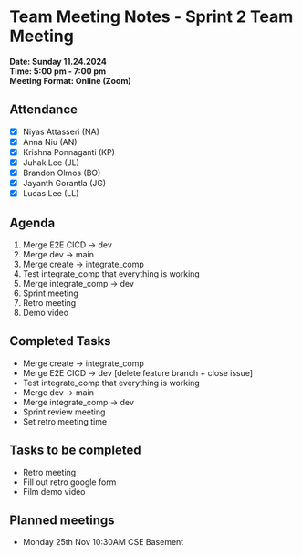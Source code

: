 # Team Meeting Notes - Sprint 2 Team Meeting

**Date: Sunday 11.24.2024**\
**Time: 5:00 pm - 7:00 pm**\
**Meeting Format: Online (Zoom)**

## Attendance

- [x] Niyas Attasseri (NA)
- [x] Anna Niu (AN)
- [x] Krishna Ponnaganti (KP)
- [x] Juhak Lee (JL)
- [x] Brandon Olmos (BO)
- [x] Jayanth Gorantla (JG)
- [x] Lucas Lee (LL)

## Agenda

1. Merge E2E CICD → dev
2. Merge dev → main
3. Merge create → integrate_comp
4. Test integrate_comp that everything is working
5. Merge integrate_comp → dev
6. Sprint meeting
7. Retro meeting
8. Demo video

## Completed Tasks

- Merge create → integrate_comp
- Merge E2E CICD → dev [delete feature branch + close issue]
- Test integrate_comp that everything is working
- Merge dev → main
- Merge integrate_comp → dev
- Sprint review meeting
- Set retro meeting time

## Tasks to be completed

- Retro meeting
- Fill out retro google form
- Film demo video

## Planned meetings

- Monday 25th Nov 10:30AM CSE Basement